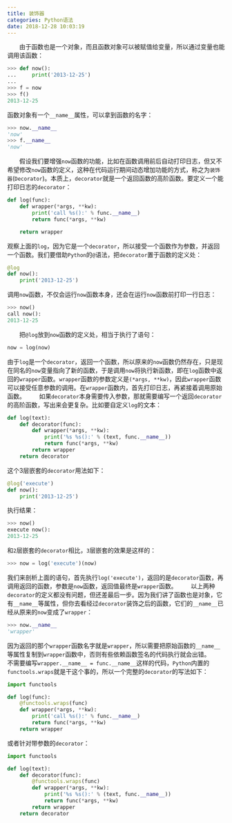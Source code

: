 ```yaml
---
title: 装饰器
categories: Python语法
date: 2018-12-28 10:03:19
---
```

&emsp;&emsp;由于函数也是一个对象，而且函数对象可以被赋值给变量，所以通过变量也能调用该函数：<!--more-->

``` python
>>> def now():
...     print('2013-12-25')
...
>>> f = now
>>> f()
2013-12-25
```

函数对象有一个`__name__`属性，可以拿到函数的名字：

``` python
>>> now.__name__
'now'
>>> f.__name__
'now'
```

&emsp;&emsp;假设我们要增强`now`函数的功能，比如在函数调用前后自动打印日志，但又不希望修改`now`函数的定义，这种在代码运行期间动态增加功能的方式，称之为`装饰器`(`Decorator`)。本质上，`decorator`就是一个返回函数的高阶函数。要定义一个能打印日志的`decorator`：

``` python
def log(func):
    def wrapper(*args, **kw):
        print('call %s():' % func.__name__)
        return func(*args, **kw)

    return wrapper
```

观察上面的`log`，因为它是一个`decorator`，所以接受一个函数作为参数，并返回一个函数。我们要借助`Python`的`@`语法，把`decorator`置于函数的定义处：

``` python
@log
def now():
    print('2013-12-25')
```

调用`now`函数，不仅会运行`now`函数本身，还会在运行`now`函数前打印一行日志：

``` python
>>> now()
call now():
2013-12-25
```

&emsp;&emsp;把`@log`放到`now`函数的定义处，相当于执行了语句：

``` python
now = log(now)
```

由于`log`是一个`decorator`，返回一个函数，所以原来的`now`函数仍然存在，只是现在同名的`now`变量指向了新的函数，于是调用`now`将执行新函数，即在`log`函数中返回的`wrapper`函数。`wrapper`函数的参数定义是`(*args, **kw)`，因此`wrapper`函数可以接受任意参数的调用。在`wrapper`函数内，首先打印日志，再紧接着调用原始函数。
&emsp;&emsp;如果`decorator`本身需要传入参数，那就需要编写一个返回`decorator`的高阶函数，写出来会更复杂。比如要自定义`log`的文本：

``` python
def log(text):
    def decorator(func):
        def wrapper(*args, **kw):
            print('%s %s():' % (text, func.__name__))
            return func(*args, **kw)
        return wrapper
    return decorator
```

这个3层嵌套的`decorator`用法如下：

``` python
@log('execute')
def now():
    print('2013-12-25')
```

执行结果：

``` python
>>> now()
execute now():
2013-12-25
```

和`2`层嵌套的`decorator`相比，`3`层嵌套的效果是这样的：

``` python
>>> now = log('execute')(now)
```

我们来剖析上面的语句，首先执行`log('execute')`，返回的是`decorator`函数，再调用返回的函数，参数是`now`函数，返回值最终是`wrapper`函数。
&emsp;&emsp;以上两种`decorator`的定义都没有问题，但还差最后一步。因为我们讲了函数也是对象，它有`__name__`等属性，但你去看经过`decorator`装饰之后的函数，它们的`__name__`已经从原来的`now`变成了`wrapper`：

``` python
>>> now.__name__
'wrapper'
```

因为返回的那个`wrapper`函数名字就是`wrapper`，所以需要把原始函数的`__name__`等属性复制到`wrapper`函数中，否则有些依赖函数签名的代码执行就会出错。
&emsp;&emsp;不需要编写`wrapper.__name__ = func.__name__`这样的代码，`Python`内置的`functools.wraps`就是干这个事的，所以一个完整的`decorator`的写法如下：

``` python
import functools

def log(func):
    @functools.wraps(func)
    def wrapper(*args, **kw):
        print('call %s():' % func.__name__)
        return func(*args, **kw)
    return wrapper
```

或者针对带参数的`decorator`：

``` python
import functools

def log(text):
    def decorator(func):
        @functools.wraps(func)
        def wrapper(*args, **kw):
            print('%s %s():' % (text, func.__name__))
            return func(*args, **kw)
        return wrapper
    return decorator
```
